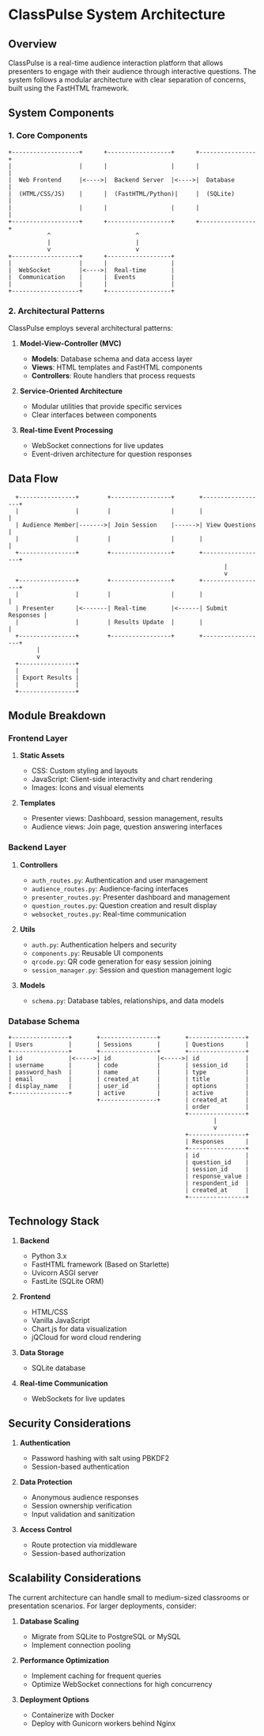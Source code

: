 # ClassPulse System Architecture

## Overview

ClassPulse is a real-time audience interaction platform that allows presenters to engage with their audience through interactive questions. The system follows a modular architecture with clear separation of concerns, built using the FastHTML framework.

## System Components

### 1. Core Components

```
+-------------------+      +------------------+      +----------------+
|                   |      |                  |      |                |
|  Web Frontend     |<---->|  Backend Server  |<---->|  Database      |
|  (HTML/CSS/JS)    |      |  (FastHTML/Python)|     |  (SQLite)      |
|                   |      |                  |      |                |
+-------------------+      +------------------+      +----------------+
           ^                        ^
           |                        |
           v                        v
+-------------------+      +------------------+
|                   |      |                  |
|  WebSocket        |<---->|  Real-time       |
|  Communication    |      |  Events          |
|                   |      |                  |
+-------------------+      +------------------+
```

### 2. Architectural Patterns

ClassPulse employs several architectural patterns:

1. **Model-View-Controller (MVC)**
   - **Models**: Database schema and data access layer
   - **Views**: HTML templates and FastHTML components
   - **Controllers**: Route handlers that process requests

2. **Service-Oriented Architecture**
   - Modular utilities that provide specific services
   - Clear interfaces between components

3. **Real-time Event Processing**
   - WebSocket connections for live updates
   - Event-driven architecture for question responses

## Data Flow

```
  +----------------+        +-----------------+       +------------------+
  |                |        |                 |       |                  |
  | Audience Member|------->| Join Session    |------>| View Questions   |
  |                |        |                 |       |                  |
  +----------------+        +-----------------+       +------------------+
                                                             |
                                                             v
  +----------------+        +-----------------+       +------------------+
  |                |        |                 |       |                  |
  | Presenter      |<-------| Real-time       |<------| Submit Responses |
  |                |        | Results Update  |       |                  |
  +----------------+        +-----------------+       +------------------+
        |
        v
  +----------------+
  |                |
  | Export Results |
  |                |
  +----------------+
```

## Module Breakdown

### Frontend Layer

1. **Static Assets**
   - CSS: Custom styling and layouts
   - JavaScript: Client-side interactivity and chart rendering
   - Images: Icons and visual elements

2. **Templates**
   - Presenter views: Dashboard, session management, results
   - Audience views: Join page, question answering interfaces

### Backend Layer

1. **Controllers**
   - `auth_routes.py`: Authentication and user management
   - `audience_routes.py`: Audience-facing interfaces
   - `presenter_routes.py`: Presenter dashboard and management
   - `question_routes.py`: Question creation and result display
   - `websocket_routes.py`: Real-time communication

2. **Utils**
   - `auth.py`: Authentication helpers and security
   - `components.py`: Reusable UI components
   - `qrcode.py`: QR code generation for easy session joining
   - `session_manager.py`: Session and question management logic

3. **Models**
   - `schema.py`: Database tables, relationships, and data models

### Database Schema

```
+----------------+       +----------------+       +----------------+
| Users          |       | Sessions       |       | Questions      |
+----------------+       +----------------+       +----------------+
| id             |<----->| id             |<----->| id             |
| username       |       | code           |       | session_id     |
| password_hash  |       | name           |       | type           |
| email          |       | created_at     |       | title          |
| display_name   |       | user_id        |       | options        |
+----------------+       | active         |       | active         |
                         +----------------+       | created_at     |
                                                  | order          |
                                                  +----------------+
                                                          |
                                                          v
                                                  +----------------+
                                                  | Responses      |
                                                  +----------------+
                                                  | id             |
                                                  | question_id    |
                                                  | session_id     |
                                                  | response_value |
                                                  | respondent_id  |
                                                  | created_at     |
                                                  +----------------+
```

## Technology Stack

1. **Backend**
   - Python 3.x
   - FastHTML framework (Based on Starlette)
   - Uvicorn ASGI server
   - FastLite (SQLite ORM)

2. **Frontend**
   - HTML/CSS
   - Vanilla JavaScript
   - Chart.js for data visualization
   - jQCloud for word cloud rendering

3. **Data Storage**
   - SQLite database

4. **Real-time Communication**
   - WebSockets for live updates

## Security Considerations

1. **Authentication**
   - Password hashing with salt using PBKDF2
   - Session-based authentication

2. **Data Protection**
   - Anonymous audience responses
   - Session ownership verification
   - Input validation and sanitization

3. **Access Control**
   - Route protection via middleware
   - Session-based authorization

## Scalability Considerations

The current architecture can handle small to medium-sized classrooms or presentation scenarios. For larger deployments, consider:

1. **Database Scaling**
   - Migrate from SQLite to PostgreSQL or MySQL
   - Implement connection pooling

2. **Performance Optimization**
   - Implement caching for frequent queries
   - Optimize WebSocket connections for high concurrency

3. **Deployment Options**
   - Containerize with Docker
   - Deploy with Gunicorn workers behind Nginx
